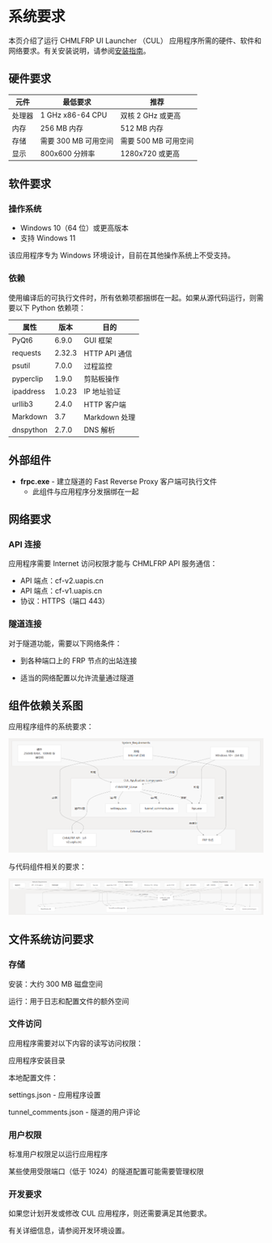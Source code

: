 # 系统要求

本页介绍了运行 CHMLFRP UI Launcher （CUL） 应用程序所需的硬件、软件和网络要求。有关安装说明，请参阅[安装指南](#)。

## 硬件要求

| 元件  | 最低要求             | 推荐             |
|-----|------------------|----------------|
| 处理器 | 1 GHz x86-64 CPU | 双核 2 GHz 或更高   |
| 内存  | 256 MB 内存        | 512 MB 内存      |
| 存储  | 需要 300 MB 可用空间   | 需要 500 MB 可用空间 |
| 显示  | 800x600 分辨率      | 1280x720 或更高   |

## 软件要求

### 操作系统

- Windows 10（64 位）或更高版本
- 支持 Windows 11

该应用程序专为 Windows 环境设计，目前在其他操作系统上不受支持。

### 依赖

使用编译后的可执行文件时，所有依赖项都捆绑在一起。如果从源代码运行，则需要以下 Python 依赖项：

| 属性        | 版本     | 目的          |
|-----------|--------|-------------|
| PyQt6     | 6.9.0  | GUI 框架      |
| requests  | 2.32.3 | HTTP API 通信 |
| psutil    | 7.0.0  | 过程监控        |
| pyperclip | 1.9.0  | 剪贴板操作       |
| ipaddress | 1.0.23 | IP 地址验证     |
| urllib3   | 2.4.0  | HTTP 客户端    |
| Markdown  | 3.7    | Markdown 处理 |
| dnspython | 2.7.0  | DNS 解析      |

## 外部组件

- **frpc.exe** - 建立隧道的 Fast Reverse Proxy 客户端可执行文件
  - 此组件与应用程序分发捆绑在一起

## 网络要求

### API 连接

应用程序需要 Internet 访问权限才能与 CHMLFRP API 服务通信：

- API 端点：cf-v2.uapis.cn
- API 端点：cf-v1.uapis.cn
- 协议：HTTPS（端口 443）

### 隧道连接

对于隧道功能，需要以下网络条件：

- 到各种端口上的 FRP 节点的出站连接

- 适当的网络配置以允许流量通过隧道

## 组件依赖关系图

应用程序组件的系统要求：

![img.png](png/系统要求png/img.png)

与代码组件相关的要求：

![img_1.png](png/系统要求png/img_1.png)

## 文件系统访问要求
### 存储
安装：大约 300 MB 磁盘空间

运行：用于日志和配置文件的额外空间

### 文件访问

应用程序需要对以下内容的读写访问权限：

应用程序安装目录

本地配置文件：

settings.json - 应用程序设置

tunnel_comments.json - 隧道的用户评论

### 用户权限

标准用户权限足以运行应用程序

某些使用受限端口（低于 1024）的隧道配置可能需要管理权限

### 开发要求
如果您计划开发或修改 CUL 应用程序，则还需要满足其他要求。

有关详细信息，请参阅开发环境设置。

